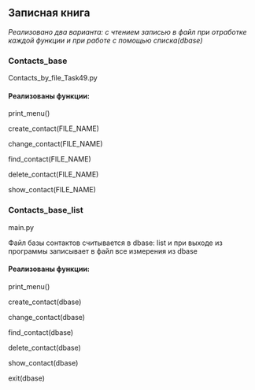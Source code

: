 ## Записная книга 
_Реализовано два варианта: с чтением записью в файл при отработке каждой функции и при работе с помощью списка(dbase)_
### Contacts_base

Contacts_by_file_Task49.py

#### Реализованы функции:

print_menu()

create_contact(FILE_NAME)

change_contact(FILE_NAME)

find_contact(FILE_NAME)

delete_contact(FILE_NAME)

show_contact(FILE_NAME)


### Contacts_base_list

main.py

Файл базы сонтактов считывается в dbase: list и при выходе из программы записывает в файл все измерения из dbase

#### Реализованы функции:

print_menu()

create_contact(dbase)

change_contact(dbase)

find_contact(dbase)

delete_contact(dbase)

show_contact(dbase)

exit(dbase)
